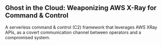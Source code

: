 ## Ghost in the Cloud: Weaponizing AWS X-Ray for Command & Control

A serverless command & control (C2) framework that leverages AWS XRay APIs, as a covert communication channel between operators and a compromised system.
